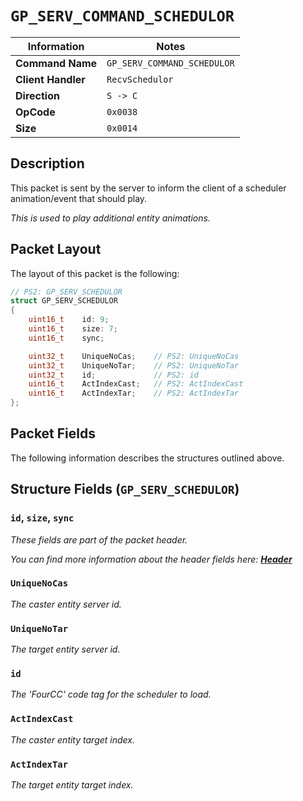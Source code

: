 # `GP_SERV_COMMAND_SCHEDULOR`

| Information               | Notes |
|---                        |---    |
| **Command Name**          | `GP_SERV_COMMAND_SCHEDULOR` |
| **Client Handler**        | `RecvSchedulor` |
| **Direction**             | `S -> C` |
| **OpCode**                | `0x0038` |
| **Size**                  | `0x0014` |

## Description

This packet is sent by the server to inform the client of a scheduler animation/event that should play.

_This is used to play additional entity animations._

## Packet Layout

The layout of this packet is the following:

```cpp
// PS2: GP_SERV_SCHEDULOR
struct GP_SERV_SCHEDULOR
{
    uint16_t    id: 9;
    uint16_t    size: 7;
    uint16_t    sync;

    uint32_t    UniqueNoCas;    // PS2: UniqueNoCas
    uint32_t    UniqueNoTar;    // PS2: UniqueNoTar
    uint32_t    id;             // PS2: id
    uint16_t    ActIndexCast;   // PS2: ActIndexCast
    uint16_t    ActIndexTar;    // PS2: ActIndexTar
};
```

## Packet Fields

The following information describes the structures outlined above.

## Structure Fields (`GP_SERV_SCHEDULOR`)

### `id`, `size`, `sync`

_These fields are part of the packet header._

_You can find more information about the header fields here: [**Header**](/world/HEADER.md)_

### `UniqueNoCas`

_The caster entity server id._

### `UniqueNoTar`

_The target entity server id._

### `id`

_The 'FourCC' code tag for the scheduler to load._

### `ActIndexCast`

_The caster entity target index._

### `ActIndexTar`

_The target entity target index._
